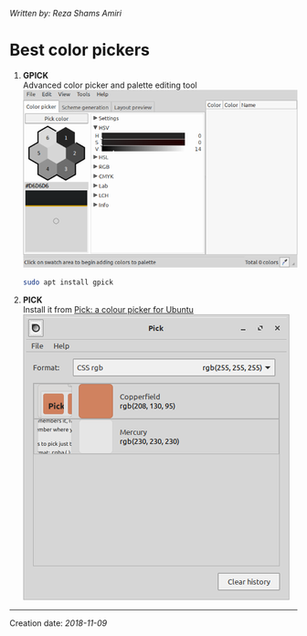 _Written by: Reza Shams Amiri_
# Best color pickers

1. **GPICK**  
   Advanced color picker and palette editing tool
   ![gpick.png](/img/unix-good-apps/gpick.png)
   ``` sh
   sudo apt install gpick
   ```
1. **PICK**  
   Install it from [Pick: a colour picker for Ubuntu][PACPFU]
   ![pick.png](/img/unix-good-apps/pick.png)

* * *
Creation date: _2018-11-09_

[PACPFU]: https://www.kryogenix.org/code/pick/